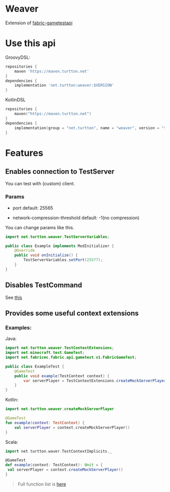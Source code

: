 # Weaver

Extension of [fabric-gametestapi](https://github.com/FabricMC/fabric/tree/1.17/fabric-gametest-api-v1)

# Use this api
GroovyDSL:
```groovy
repositories {
    maven 'https://maven.turtton.net'
}
dependencies {
    implementation 'net.turtton:weaver:$VERSION'
}
```
KotlinDSL
```kotlin
repositories {
    maven("https://maven.turtton.net")
}
dependencies {
    implementation(group = "net.turtton", name = "weaver", version = "$VERSION")
}
```

# Features

## Enables connection to TestServer

You can test with (custom) client.

### Params

- port
default: 25565

- network-compression-threshold
default: -1(no compression)

You can change params like this.
```java
import net.turtton.weaver.TestServerVariables;

public class Example implements ModInitializer {
    @Override
    public void onInitialize() {
        TestServerVariables.setPort(25577);
    }
}
```

## Disables TestCommand

See [this](https://github.com/turtton/Weaver/blob/f229191d00a0fc89ae187a314cd43e5c9c86e7c6/src/main/java/net/turtton/weaver/mixin/MixinTestCommand.java#L15)

## Provides some useful context extensions

### Examples:
Java:
```java
import net.turtton.weaver.TestContextExtensions;
import net.minecraft.test.GameTest;
import net.fabricmc.fabric.api.gametest.v1.FabricGameTest;

public class ExampleTest {
    @GameTest
    public void example(TestContext context) {
        var serverPlayer = TestContextExtensions.createMockServerPlayer(context, new BlockPos(0, 1, 0));
    }
}
```
Kotlin:
```kotlin
import net.turtton.weaver.createMockServerPlayer

@GameTest
fun example(context: TestContext) {
    val serverPlayer = context.createMockServerPlayer()
}
```
Scala:
```scala
import net.turtton.waver.TestContextImplicits._

@GameTest
def example(context: TestContext): Unit = {
 val serverPlayer = context.createMockServerPlayer() 
}
```
> Full function list is [here](https://github.com/turtton/Weaver/blob/main/src/main/java/net/turtton/weaver/TestServerVariables.java)